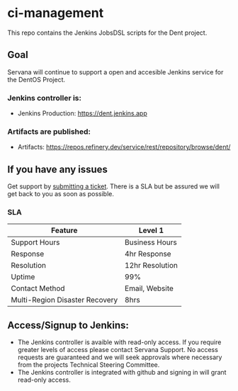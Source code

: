 # ci-management

This repo contains the Jenkins JobsDSL scripts for the Dent project. 

## Goal

Servana will continue to support a open and accesible Jenkins service for the DentOS Project.

### Jenkins controller is:

- Jenkins Production: https://dent.jenkins.app

### Artifacts are published:

- Artifacts: https://repos.refinery.dev/service/rest/repository/browse/dent/

## If you have any issues

Get support by [submitting a ticket](https://support.servanamanaged.com/support/tickets/new?ticket_form=request_support). There is a SLA but be assured we will get back to you as soon as possible.

### SLA

| **Feature**                    | **Level 1**     |
|--------------------------------|-----------------|
| Support Hours                  | Business Hours  |
| Response                       | 4hr Response    |
| Resolution                     | 12hr Resolution |
| Uptime                         | 99%             |
| Contact Method                 | Email, Website  |
| Multi-Region Disaster Recovery | 8hrs            |


## Access/Signup to Jenkins:

- The Jenkins controller is avaible with read-only access. If you require greater levels of access please contact Servana Support. No access requests are guaranteed and we will seek approvals where necessary from the projects Technical Steering Committee.
- The Jenkins controller is integrated with github and signing in will grant read-only access.
